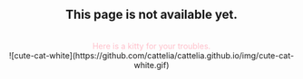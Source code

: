 <div align="center">
  
  <h2>This page is not available yet.</h2><br>
  <span style="color:pink;"> Here is a kitty for your troubles.</span>

</div>

<div align="center">
  ![cute-cat-white](https://github.com/cattelia/cattelia.github.io/img/cute-cat-white.gif)
</div>
